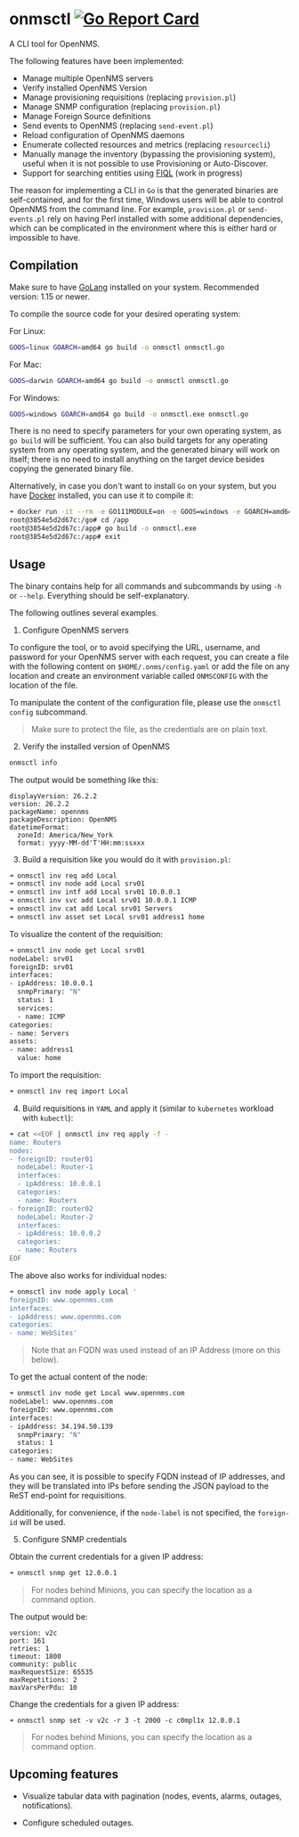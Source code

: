 # onmsctl [![Go Report Card](https://goreportcard.com/badge/github.com/OpenNMS/onmsctl)](https://goreportcard.com/report/github.com/OpenNMS/onmsctl)

A CLI tool for OpenNMS.

The following features have been implemented:

* Manage multiple OpenNMS servers
* Verify installed OpenNMS Version
* Manage provisioning requisitions (replacing `provision.pl`)
* Manage SNMP configuration (replacing `provision.pl`)
* Manage Foreign Source definitions
* Send events to OpenNMS (replacing `send-event.pl`)
* Reload configuration of OpenNMS daemons
* Enumerate collected resources and metrics (replacing `resourcecli`)
* Manually manage the inventory (bypassing the provisioning system), useful when it is not possible to use Provisioning or Auto-Discover.
* Support for searching entities using [FIQL](https://fiql-parser.readthedocs.io/en/stable/usage.html) (work in progress)

The reason for implementing a CLI in `Go` is that the generated binaries are self-contained, and for the first time, Windows users will be able to control OpenNMS from the command line. For example, `provision.pl` or `send-events.pl` rely on having Perl installed with some additional dependencies, which can be complicated in the environment where this is either hard or impossible to have.

## Compilation

Make sure to have [GoLang](https://golang.org/dl/) installed on your system. Recommended version: 1.15 or newer.

To compile the source code for your desired operating system:

For Linux:

```bash
GOOS=linux GOARCH=amd64 go build -o onmsctl onmsctl.go
```

For Mac:

```bash
GOOS=darwin GOARCH=amd64 go build -o onmsctl onmsctl.go
```

For Windows:

```bash
GOOS=windows GOARCH=amd64 go build -o onmsctl.exe onmsctl.go
```

There is no need to specify parameters for your own operating system, as `go build` will be sufficient. You can also build targets for any operating system from any operating system, and the generated binary will work on itself; there is no need to install anything on the target device besides copying the generated binary file.

Alternatively, in case you don't want to install `Go` on your system, but you have [Docker](https://www.docker.com) installed, you can use it to compile it:

```bash
➜ docker run -it --rm -e GO111MODULE=on -e GOOS=windows -e GOARCH=amd64 -v $(pwd):/app golang bash
root@3854e5d2d67c:/go# cd /app
root@3854e5d2d67c:/app# go build -o onmsctl.exe
root@3854e5d2d67c:/app# exit
```

## Usage

The binary contains help for all commands and subcommands by using `-h` or `--help`. Everything should be self-explanatory.

The following outlines several examples.

1. Configure OpenNMS servers

To configure the tool, or to avoid specifying the URL, username, and password for your OpenNMS server with each request, you can create a file with the following content on `$HOME/.onms/config.yaml` or add the file on any location and create an environment variable called `ONMSCONFIG` with the location of the file.

To manipulate the content of the configuration file, please use the `onmsctl config` subcommand.

> Make sure to protect the file, as the credentials are on plain text.

2. Verify the installed version of OpenNMS

```bash
onmsctl info
```

The output would be something like this:

```
displayVersion: 26.2.2
version: 26.2.2
packageName: opennms
packageDescription: OpenNMS
datetimeFormat:
  zoneId: America/New_York
  format: yyyy-MM-dd'T'HH:mm:ssxxx
```

3. Build a requisition like you would do it with `provision.pl`:

```bash
➜ onmsctl inv req add Local
➜ onmsctl inv node add Local srv01
➜ onmsctl inv intf add Local srv01 10.0.0.1
➜ onmsctl inv svc add Local srv01 10.0.0.1 ICMP
➜ onmsctl inv cat add Local srv01 Servers
➜ onmsctl inv asset set Local srv01 address1 home
```

To visualize the content of the requisition:

```bash
➜ onmsctl inv node get Local srv01
nodeLabel: srv01
foreignID: srv01
interfaces:
- ipAddress: 10.0.0.1
  snmpPrimary: "N"
  status: 1
  services:
  - name: ICMP
categories:
- name: Servers
assets:
- name: address1
  value: home
```

To import the requisition:

```bash
➜ onmsctl inv req import Local
```

4. Build requisitions in `YAML` and apply it (similar to `kubernetes` workload with `kubectl`):

```bash
➜ cat <<EOF | onmsctl inv req apply -f -
name: Routers
nodes:
- foreignID: router01
  nodeLabel: Router-1
  interfaces:
  - ipAddress: 10.0.0.1
  categories:
  - name: Routers
- foreignID: router02
  nodeLabel: Router-2
  interfaces:
  - ipAddress: 10.0.0.2
  categories:
  - name: Routers
EOF
```

The above also works for individual nodes:

```bash
➜ onmsctl inv node apply Local '
foreignID: www.opennms.com
interfaces:
- ipAddress: www.opennms.com
categories:
- name: WebSites'
```

> Note that an FQDN was used instead of an IP Address (more on this below).

To get the actual content of the node:

```bash
➜ onmsctl inv node get Local www.opennms.com
nodeLabel: www.opennms.com
foreignID: www.opennms.com
interfaces:
- ipAddress: 34.194.50.139
  snmpPrimary: "N"
  status: 1
categories:
- name: WebSites
```

As you can see, it is possible to specify FQDN instead of IP addresses, and they will be translated into IPs before sending the JSON payload to the ReST end-point for requisitions.

Additionally, for convenience, if the `node-label` is not specified, the `foreign-id` will be used.

5. Configure SNMP credentials

Obtain the current credentials for a given IP address:

```bash
➜ onmsctl snmp get 12.0.0.1
```

> For nodes behind Minions, you can specify the location as a command option.

The output would be:

```
version: v2c
port: 161
retries: 1
timeout: 1800
community: public
maxRequestSize: 65535
maxRepetitions: 2
maxVarsPerPdu: 10
```

Change the credentials for a given IP address:

```
➜ onmsctl snmp set -v v2c -r 3 -t 2000 -c c0mpl1x 12.0.0.1
```

> For nodes behind Minions, you can specify the location as a command option.

## Upcoming features

* Visualize tabular data with pagination (nodes, events, alarms, outages, notifications).

* Configure scheduled outages.
